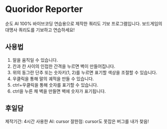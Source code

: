# Quoridor Reporter

순도 AI 100% 바이브코딩 연습용으로 제작한 쿼리도 기보 프로그램입니다.
보드게임의 대명사 쿼리도를 기보하고 연습하세요!


## 사용법

1. 말을 움직일 수 있습니다.
2. 칸과 칸 사이의 인접한 간격을 누르면 벽이 만들어집니다.
3. 위의 동그란 단추 또는 숫자키(1, 2)를 누르면 표기할 색상을 조절할 수 있습니다.
4. 우클릭을 통해 말의 궤적을 만들 수 있습니다.
5. ctrl+우클릭을 통해 숫자를 표기할 수 있습니다.
6. ctrl을 누른 채 벽을 만들면 벽에 숫자가 표기됩니다.

## 후일담
제작기간: 4시간
사용한 AI: cursor
잘한점: cursor도 못잡은 버그를 내가 찾음!
